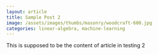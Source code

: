 ```yaml
---
layout: article
title: Sample Post 2
image: /assets/images/thumbs/masonry/woodcraft-600.jpg
categories: linear-algebra, machine-learning
---
```

<p>This is supposed to be the content of article in testing 2</p>

